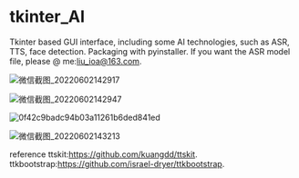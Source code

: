 # tkinter_AI
Tkinter based GUI interface, including some AI technologies, such as ASR, TTS, face detection.
Packaging with pyinstaller.
If you want the ASR model file, please @ me:liu_ioa@163.com.

![微信截图_20220602142917](https://user-images.githubusercontent.com/37141191/171685611-f5fd7fc8-3563-457f-a07a-bf3593b6d8d3.png)

![微信截图_20220602142947](https://user-images.githubusercontent.com/37141191/171685629-cf0fbbbd-2a31-4e24-ad67-b1e29001e6ec.png)

![0f42c9badc94b03a11261b6ded841ed](https://user-images.githubusercontent.com/37141191/171685660-d23c27bf-e069-42d9-a726-dc49a7f58f73.jpg)


![微信截图_20220602143213](https://user-images.githubusercontent.com/37141191/171685631-a7079b97-6962-40a6-810a-dd22d53c76b3.png)

reference
ttskit:https://github.com/kuangdd/ttskit.
ttkbootstrap:https://github.com/israel-dryer/ttkbootstrap.
